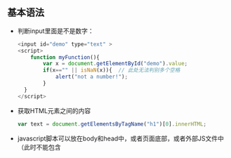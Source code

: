 ## 基本语法

* 判断input里面是不是数字：

  ```javascript
  <input id="demo" type="text" >
  <script>
      function myFunction(){
          var x = document.getElementById("demo").value;
          if(x=="" || isNaN(x)){  // 此处无法判别多个空格
              alert("not a number!");
          }
  	}
  </script>
  ```

* 获取HTML元素之间的内容

  ```javascript
  var text = document.getElementsByTagName("h1")[0].innerHTML;
  ```

* javascript脚本可以放在body和head中，或者页面底部，或者外部JS文件中（此时不能包含<script>标签）

* 在标签中填写onclick调用JS函数时，不是onclick=函数名，而是onclick=函数名+()

* javascript显示数据

  * window.alert()警告框
  * document.write()将内容写到HTML中
  * innerHTML写入到HTML元素中
  * console.log()写入到浏览器控制台

* JavaScript大小写敏感

* 在JavaScript中用分号结束语句是可选的

* 在文本字符串中使用“\”对代码进行换行

* 数据类型

  * 基本类型：字符串（String）、数字（Number）、布尔（Boolean）、空（Null）、未定义（Undefined）、Symbol（ES6引入的一种新的原始数据类型，表示独一无二的值）
  * 引用数据类型：对象（Object）、数组（Array）、函数（Function）

* JavaScript拥有动态数据类型，相同的变量可用作不同的类型

  ```javascript
  var x;  // x为undefined
  var x = 5;  // x 为number
  var x = "prince"; // x为String 
  ```

* 字符串可以用单引号或双引号

* 创建数组

  ```javascript
  var arr = new Array();
  arr[0] = "aaa";
  arr[1] = "bbb";
  // 或者
  var arr = new Array("aaa", "bbb");
  // 或者
  var arr = ["aaa", "bbb"];
  ```

* 创建对象

  ```javascript
  var person = {
      firstname: "tom",
      lastname: "Diu",
      id: 555,
      fullName: function(){
          return this.firstname + " " + this.lastname;
      }
  };
  // 获取对象的值有两种方式
  name = person.firstname;
  fullname = person.fullname();  // 调用函数
  name = person["firstname"];
  ```

* 局部变量与全局变量

  ```javascript
  function myFunction() {
      carName = "oooh";  // 全局变量，在函数外面也可以访问
      var carName = "ohoho"; // 局部变量，函数外不能访问
  }
  ```

* 变量生命周期：局部变量在函数执行完毕后销毁，全局变量在页面关闭后销毁

* 常见的HTML事件：

  * onchange：HTML元素改变
  * onclick：点击HTML元素
  * onmouserover：在一个HTML元素上移动鼠标
  * onmouserout：从一个HTML元素上移开鼠标
  * onkeydown：按下键盘
  * onload：浏览器完成页面的加载

* 字符串可以是对象，不用创建String对象，会拖慢运行速度

  ```javascript
  var x = "hello";   // 类型为string
  var y = new String("hello"); // 类型为object
  ```

* ===为绝对相等，即数据类型和值都必须相等

* undefined变量声明但是没有赋值，null表示一个空对象引用，二者值相等（null==undefined），但是类型不等

* NaN的类型是number

* JavaScript中变量可以先使用后声明

* 变量提升：函数声明和变量声明总是会被解释器悄悄地被"提升"到方法体的最顶部

* 关于JavaScript中的this关键字

  * 在方法中，this表示该方法所属的对象
  * 如果单独使用，this表示全局对象
  * 在函数中，this表示全局对象
  * 函数中的严格模式下，this是未定义的（undefined）
  * 在事件中，this表示接收事件的元素
  * 类似call()和apply()方法可以将this引用到任何对象

* ECMAScript 6 新增关键字：

  * let：声明的变量只在let命令所在的代码块内有效
  * const：声明一个只读的常量，一旦声明，值就不能改变

* 使用var声明的变量不具有块级作用域，在{}在依然能访问；ES6之后，可以用let声明变量，let变量只在{}内有效

* JavaScript:void(0)：不返回任何值

* href="#"与href="javascript:void(0)"的区别：

  * "#"包含一个位置，默认的锚是"#top"，也就是网页的顶端，在页面很长时可以用"#"+id定位页面具体位置
  * javascript:void(0)仅表示一个死链接

## JS函数

* 函数可以存储在变量中

  ```javascript
  var x = function(a, b) {return a * b};  // 这里其实是一个匿名函数，通过变量来调用
  // 调用
  var z = x(4, 3)
  ```

* ES6新增箭头函数

  ```javascript
  const x = (x, y) => { return x * y };
  // 如果函数体只有一个语句，可以省略return和大括号，如下：
  const x = (x, y) => x * y
  ```

* ES6函数可以自带参数

  ```javascript
  function myFunc(x, y=10){...}
  ```

* JavaScript函数有个内置的arguments对象，它是一个函数调用的参数数组

  ```javascript
  x = findMax(1, 123, 500, 115, 44, 88);
  function findMax() {
      var i, max = arguments[0];
      
      if(arguments.length < 2) return max;
   
      for (i = 0; i < arguments.length; i++) {
          if (arguments[i] > max) {
              max = arguments[i];
          }
      }
      return max;
  }
  ```

* JavaScript闭包，闭包是可访问上一层函数作用域里变量的函数，即便上一层函数已经关闭

  ```javascript
  var add = (function () {
      var counter = 0;
      return function () {return counter += 1;}
  })();
   
  add();
  add();
  add();
  ```

  

## JavaScript HTML DOM

* 通过JavaScript操作HTML元素有三种方式：

  * 通过id找到HTML元素

    ```javascript
    var x = document.getElementById("idname");
    ```

  * 通过标签名找到

    ```javascript
    var y = document.getElementsByTagName("p");
    ```

  * 通过类名找到

    ```javascript
    var z = document.getElementsByClassName("clsName");
    ```

* JS改版HTML样式

  ```javascript
  document.getElementById("idname").style.color = "red";
  ```

* onload和onunload事件会在用户进入或离开页面时被触发，onload 事件可用于检测访问者的浏览器类型和浏览器版本，并基于这些信息来加载网页的正确版本

* onchange事件常结合对输入字段的验证来使用

* onmouseover和onmouseout事件用于鼠标移到HTML元素上或移出时触发

* onmousedown、onmouseup，点击鼠标时触发onmousedown事件，释放鼠标时触发onmouseup事件

* onfocus当输入字段获得焦点时触发

* addEventListener()方法用于向指定元素添加事件

  ```javascript
  element.addEventListener(event, function, useCapture);
  ```

   第一个参数是事件的类型 (如 "click" 或 "mousedown")

   第二个参数是事件触发后调用的函数

   第三个参数是个布尔值用于描述事件是冒泡还是捕获。该参数是可选的

  **注意不要使用"on"前缀，如使用"click"，而不是"onclick"**

* 事件冒泡或事件捕获，在冒泡中，内部元素的事件先被触发，然后再触发外部元素；在捕获中，先触发外部元素的事件，然后才触发内部元素；

  ```javascript
  // useCapture默认值为false，即冒泡传递，当为true时，使用捕获传递
  addEventListener(event, function, useCapture);
  ```

* removeEventListener()移除由addEventListener()添加的事件

## JavaScript高级特性

* 在JavaScript中，数字不分为整数类型和浮点型类型，所有的数字都是浮点型
* Boolean中的false：0、-0、null、“”、false、undefined、NaN
* Number对象
* String
* Date日期
* Array数组
* Math
* RegExp正则

## JS 浏览器对象模型

* window.screen对象包含用户屏幕的信息，使用时可省略window

  ```javascript
  <script>
  document.write("可用宽度: " + screen.availWidth);
  </script> 
  ```

* window.location获得当前页面的地址信息

* window.history 浏览器历史

* window.navigator有关访问者浏览器信息（得到的信息不可靠）

* cookie以键值对形式存储于用户电脑上的文本文件中

## ES6的一些新特性

* let不允许在相同的作用域内，重复声明同一个变量

* const只在声明所在的块级作用域内才有效

* 数组的解构赋值，ES6允许以下赋值：

  ```javascript
  // 这里可以按照对应位置给对应变量赋值，称为解构，如果解构不成功，值就为undefined
  let [a, b, c] = [1, 2, 3];
  ```

* 解构赋值允许指定默认值

  ```javascript
  let [foo = true] = [];
  foo // true
  
  let [x, y = 'b'] = ['a']; // x='a', y='b'
  let [x, y = 'b'] = ['a', undefined]; // x='a', y='b'
  ```

  注意，只有当一个数组成员严格等于undefined，默认值才会生效

  ```javascript
  let [x = 1] = [undefined];
  x // 1
  
  let [x = 1] = [null];
  x // null
  ```

* 对象的解构赋值

  ```javascript
  let { bar, foo } = { foo: "aaa", bar: "bbb" };
  foo // "aaa"
  bar // "bbb"
  
  let { baz } = { foo: "aaa", bar: "bbb" };
  baz // undefined
  ```

  对象的解构与数组有一个重要的不同。数组的元素是按次序排列的，变量的取值由它的位置决定；而对象的属性没有次序，变量必须与属性同名，才能取到正确的值。 

* 由于数组本质是对象，可以对数组进行对象属性的解构

  ```javascript
  let arr = [1, 2, 3];
  let {0 : first, [arr.length - 1] : last} = arr;
  first // 1
  last // 3
  ```

* 字符串的解构赋值

  ```javascript
  const [a, b, c, d, e] = 'hello';
  a // "h"
  b // "e"
  c // "l"
  d // "l"
  e // "o"
  // 类似数组的对象都有一个length属性，因此还可以对这个属性解构赋值。
  let {length : len} = 'hello';
  len // 5
  ```

* 函数参数得解构

  ```javascript
  [[1, 2], [3, 4]].map(([a, b]) => a + b);
  // [ 3, 7 ]
  
  // 函数参数的解构也可以使用默认值。
  function move({x = 0, y = 0} = {}) {
    return [x, y];
  }
  
  move({x: 3, y: 8}); // [3, 8]
  move({x: 3}); // [3, 0]
  move({}); // [0, 0]
  move(); // [0, 0]
  ```

* 
* 
* 
* 





3，9，15  19   20    23  24



